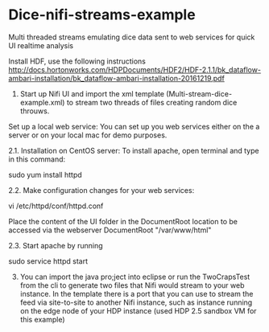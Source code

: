 # Dice-nifi-streams-example
Multi threaded streams emulating dice data sent to web services for quick UI realtime analysis

Install HDF, use the following instructions
http://docs.hortonworks.com/HDPDocuments/HDF2/HDF-2.1.1/bk_dataflow-ambari-installation/bk_dataflow-ambari-installation-20161219.pdf

1. Start up Nifi UI and import the xml template (Multi-stream-dice-example.xml) to stream two threads of files creating random dice throuws.

Set up a local web service: You can set up you web services either on the a server or on your local mac for demo purposes.

2.1. Installation on CentOS server: To install apache, open terminal and type in this command:

sudo yum install httpd

2.2. Make configuration changes for your web services:

vi /etc/httpd/conf/httpd.conf

Place the content of the UI folder in the DocumentRoot location to be accessed via the webserver DocumentRoot "/var/www/html"

2.3. Start apache by running

sudo service httpd start

3. You can import the java pro;ject into eclipse or run the TwoCrapsTest from the cli to generate two files that Nifi would stream to your web instance. In the template there is a port that you can use to stream the feed via site-to-site to another Nifi instance, such as instance running on the edge node of your HDP instance (used HDP 2.5 sandbox VM for this example)


